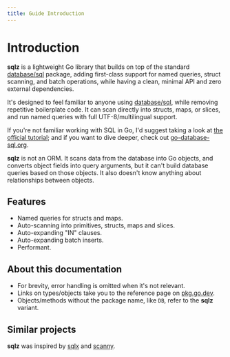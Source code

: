 ```yaml
---
title: Guide Introduction
---
```


# Introduction

**sqlz** is a lightweight Go library that builds on top of the standard [database/sql](https://pkg.go.dev/database/sql) package, adding first-class support for named queries, struct scanning, and batch operations, while having a clean, minimal API and zero external dependencies.

It's designed to feel familiar to anyone using [database/sql](https://pkg.go.dev/database/sql), while removing repetitive boilerplate code. It can scan directly into structs, maps, or slices, and run named queries with full UTF-8/multilingual support.

If you're not familiar working with SQL in Go, I'd suggest taking a look at [the official tutorial](https://go.dev/doc/tutorial/database-access); and if you want to dive deeper, check out [go-database-sql.org](http://go-database-sql.org).

**sqlz** is not an ORM.
It scans data from the database into Go objects, and converts object fields into query arguments, but it can't build database queries based on those objects.
It also doesn't know anything about relationships between objects.

## Features

- Named queries for structs and maps.
- Auto-scanning into primitives, structs, maps and slices.
- Auto-expanding "IN" clauses.
- Auto-expanding batch inserts.
- Performant.

## About this documentation

- For brevity, error handling is omitted when it's not relevant.
- Links on types/objects take you to the reference page on [pkg.go.dev](https://pkg.go.dev).
- Objects/methods without the package name, like `DB`, refer to the **sqlz** variant.

## Similar projects

**sqlz** was inspired by [sqlx](https://github.com/jmoiron/sqlx/) and [scanny](https://github.com/georgysavva/scany/).
